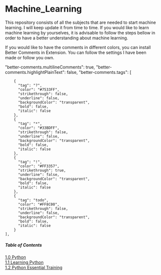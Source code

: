 # Machine_Learning
This repository consists of all the subjects that are needed to start machine learning. I will keep update it from time to time. If you would like to learn machine learning by yourselves, it is advisable to follow the steps bellow in order to have a better understanding about machine learning.

If you would like to have the comments in different colors, you can install Better Comments in Extension. You can follow the settings I have been made or follow you own.

"better-comments.multilineComments": true,
    "better-comments.highlightPlainText": false,
    "better-comments.tags": [
    
        {
          "tag": "?",
          "color": "#7533FF",
          "strikethrough": false,
          "underline": false,
          "backgroundColor": "transparent",
          "bold": false,
          "italic": false
        },
        {
          "tag": "*",
          "color": "#33BDFF",
          "strikethrough": false,
          "underline": false,
          "backgroundColor": "transparent",
          "bold": false,
          "italic": false
        },
        {
          "tag": "!",
          "color": "#FF3357",
          "strikethrough": true,
          "underline": false,
          "backgroundColor": "transparent",
          "bold": false,
          "italic": false
        },
        {
          "tag": "todo",
          "color": "#FF8C00",
          "strikethrough": false,
          "underline": false,
          "backgroundColor": "transparent",
          "bold": false,
          "italic": false
        }
    ],

##### Table of Contents  
[1.0 Python](#headers)  
[   1.1 Learning Python](#headers)  
[   1.2 Python Essential Training](#headers) 

